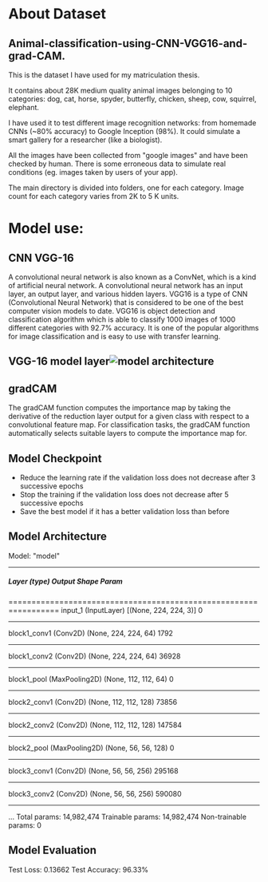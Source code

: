 # About Dataset
## Animal-classification-using-CNN-VGG16-and-grad-CAM.
This is the dataset I have used for my matriculation thesis.

It contains about 28K medium quality animal images belonging to 10 categories: dog, cat, horse, spyder, butterfly, chicken, sheep, cow, squirrel, elephant.

I have used it to test different image recognition networks: from homemade CNNs (~80% accuracy) to Google Inception (98%). It could simulate a smart gallery for a researcher (like a biologist).

All the images have been collected from "google images" and have been checked by human. There is some erroneous data to simulate real conditions (eg. images taken by users of your app).

The main directory is divided into folders, one for each category. Image count for each category varies from 2K to 5 K units.
# Model use:
## CNN VGG-16
A convolutional neural network is also known as a ConvNet, which is a kind of artificial neural network. A convolutional neural network has an input layer, an output layer, and various hidden layers. VGG16 is a type of CNN (Convolutional Neural Network) that is considered to be one of the best computer vision models to date. VGG16 is object detection and classification algorithm which is able to classify 1000 images of 1000 different categories with 92.7% accuracy. It is one of the popular algorithms for image classification and is easy to use with transfer learning.
## VGG-16 model layer![model architecture](https://user-images.githubusercontent.com/120489798/208300261-2041c982-60a6-441a-89b8-f17819c6d49b.JPG)
## gradCAM
The gradCAM function computes the importance map by taking the derivative of the reduction layer output for a given class with respect to a convolutional feature map. For classification tasks, the gradCAM function automatically selects suitable layers to compute the importance map for.
## Model Checkpoint
- Reduce the learning rate if the validation loss does not decrease after 3 successive epochs
- Stop the training if the validation loss does not decrease after 5 successive epochs
- Save the best model if it has a better validation loss than before
## Model Architecture
Model: "model"
_________________________________________________________________
##### Layer (type)                 Output Shape              Param    
=================================================================
input_1 (InputLayer)         [(None, 224, 224, 3)]     0         
_________________________________________________________________
block1_conv1 (Conv2D)        (None, 224, 224, 64)      1792      
_________________________________________________________________
block1_conv2 (Conv2D)        (None, 224, 224, 64)      36928     
_________________________________________________________________
block1_pool (MaxPooling2D)   (None, 112, 112, 64)      0         
_________________________________________________________________
block2_conv1 (Conv2D)        (None, 112, 112, 128)     73856     
_________________________________________________________________
block2_conv2 (Conv2D)        (None, 112, 112, 128)     147584    
_________________________________________________________________
block2_pool (MaxPooling2D)   (None, 56, 56, 128)       0         
_________________________________________________________________
block3_conv1 (Conv2D)        (None, 56, 56, 256)       295168    
_________________________________________________________________
block3_conv2 (Conv2D)        (None, 56, 56, 256)       590080    
_________________________________________________________________
...
Total params: 14,982,474
Trainable params: 14,982,474
Non-trainable params: 0
## Model Evaluation
Test Loss: 0.13662
Test Accuracy: 96.33%
